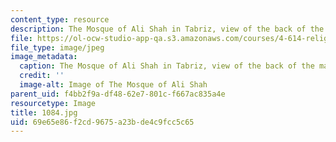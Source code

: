 ```yaml
---
content_type: resource
description: The Mosque of Ali Shah in Tabriz, view of the back of the massive iwan.
file: https://ol-ocw-studio-app-qa.s3.amazonaws.com/courses/4-614-religious-architecture-and-islamic-cultures-fall-2002/69e65e86f2cd9675a23bde4c9fcc5c65_1084.jpg
file_type: image/jpeg
image_metadata:
  caption: The Mosque of Ali Shah in Tabriz, view of the back of the massive iwan.
  credit: ''
  image-alt: Image of The Mosque of Ali Shah
parent_uid: f4bb2f9a-df48-62e7-801c-f667ac835a4e
resourcetype: Image
title: 1084.jpg
uid: 69e65e86-f2cd-9675-a23b-de4c9fcc5c65
---
```

